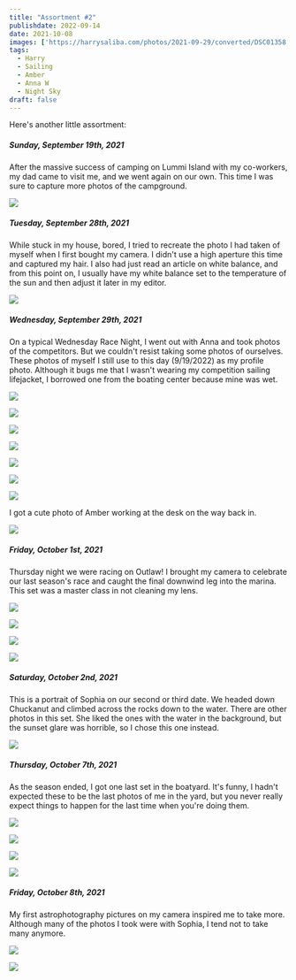 ```yaml
---
title: "Assortment #2"
publishdate: 2022-09-14
date: 2021-10-08
images: ['https://harrysaliba.com/photos/2021-09-29/converted/DSC01358.jpg']
tags:
  - Harry
  - Sailing
  - Amber
  - Anna W
  - Night Sky
draft: false
---
```


Here's another little assortment:

##### Sunday, September 19th, 2021

After the massive success of camping on Lummi Island with my co-workers, my dad came to visit me, and we went again on our own.  This time I was sure to capture more photos of the campground.

![](https://harrysaliba.com/photos/2021-09-19/converted/DSC01256.jpg)

##### Tuesday, September 28th, 2021

While stuck in my house, bored, I tried to recreate the photo I had taken of myself when I first bought my camera.  I didn't use a high aperture this time and captured my hair.  I also had just read an article on white balance, and from this point on, I usually have my white balance set to the temperature of the sun and then adjust it later in my editor.

![](https://harrysaliba.com/photos/2021-09-28/converted/DSC01340.jpg)

##### Wednesday, September 29th, 2021

On a typical Wednesday Race Night, I went out with Anna and took photos of the competitors.  But we couldn't resist taking some photos of ourselves.  These photos of myself I still use to this day (9/19/2022) as my profile photo.  Although it bugs me that I wasn't wearing my competition sailing lifejacket, I borrowed one from the boating center because mine was wet.

![](https://harrysaliba.com/photos/2021-09-29/converted/DSC01358.jpg)

![](https://harrysaliba.com/photos/2021-09-29/converted/DSC01360.jpg)

![](https://harrysaliba.com/photos/2021-09-29/converted/DSC01370.jpg)

![](https://harrysaliba.com/photos/2021-09-29/converted/DSC01389.jpg)

![](https://harrysaliba.com/photos/2021-09-29/converted/DSC01442.jpg)

![](https://harrysaliba.com/photos/2021-09-29/converted/DSC01476.jpg)

![](https://harrysaliba.com/photos/2021-09-29/converted/DSC01479.jpg)

I got a cute photo of Amber working at the desk on the way back in.

![](https://harrysaliba.com/photos/2021-09-29/converted/DSC01500.jpg)

##### Friday, October 1st, 2021

Thursday night we were racing on Outlaw!  I brought my camera to celebrate our last season's race and caught the final downwind leg into the marina.  This set was a master class in not cleaning my lens.

![](https://harrysaliba.com/photos/2021-10-01/converted/DSC01505.jpg)

![](https://harrysaliba.com/photos/2021-10-01/converted/DSC01513.jpg)

![](https://harrysaliba.com/photos/2021-10-01/converted/DSC01516.jpg)

![](https://harrysaliba.com/photos/2021-10-01/converted/DSC01521.jpg)

##### Saturday, October 2nd, 2021

This is a portrait of Sophia on our second or third date.  We headed down Chuckanut and climbed across the rocks down to the water.  There are other photos in this set.  She liked the ones with the water in the background, but the sunset glare was horrible, so I chose this one instead.

![](https://harrysaliba.com/photos/2021-10-02/converted/DSC01541.jpg)

##### Thursday, October 7th, 2021

As the season ended, I got one last set in the boatyard.  It's funny, I hadn't expected these to be the last photos of me in the yard, but you never really expect things to happen for the last time when you're doing them.

![](https://harrysaliba.com/photos/2021-10-07/converted/DSC01624.jpg)

![](https://harrysaliba.com/photos/2021-10-07/converted/DSC01634.jpg)

![](https://harrysaliba.com/photos/2021-10-07/converted/DSC01636.jpg)

![](https://harrysaliba.com/photos/2021-10-07/converted/DSC01663.jpg)

##### Friday, October 8th, 2021

My first astrophotography pictures on my camera inspired me to take more.   Although many of the photos I took were with Sophia, I tend not to take many anymore.

![](https://harrysaliba.com/photos/2021-10-08/converted/DSC01694.jpg)

![](https://harrysaliba.com/photos/2021-10-08/converted/DSC01696.jpg)

<!-- ![](https://harrysaliba.com/photos/2021-10-08/converted/DSC01701.jpg)") -->
